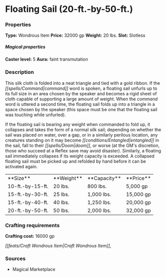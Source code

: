 ﻿---
Title: "Floating Sail (20-ft.-by-50-ft.)"
Type: "Wondrous Item"
Price: "32000 gp"
Weight: "20 lbs."
Slot: "Slotless"
Caster level: "5"
Aura: "faint transmutation"
Description: |
  "This silk cloth is folded into a neat triangle and tied with a gold ribbon. If the command word is spoken, a _floating sail_ unfurls up to its full size in an area chosen by the speaker and becomes a rigid sheet of cloth capable of supporting a large amount of weight. When the command word is uttered a second time, the _floating sail_ folds up into a triangle in a space chosen by the speaker (this space must be one that the _floating sail_ was touching while unfurled).
  If the _floating sail_ is bearing any weight when commanded to fold up, it collapses and takes the form of a normal silk sail; depending on whether the sail was placed on water, over a gap, or in a similarly perilous location, any creatures standing on it may become entangled in the sail, fall to their doom, or worse (at the GM's discretion, those who succeed at a Reflex save may avoid disaster). Similarly, a _floating sail_ immediately collapses if its weight capacity is exceeded. A collapsed _floating sail_ must be picked up and refolded by hand before it can be activated again."
Crafting cost: "16000 gp"
Sources: "['Magical Marketplace']"
---

# Floating Sail (20-ft.-by-50-ft.)

### Properties

**Type:** Wondrous Item **Price:** 32000 gp **Weight:** 20 lbs. **Slot:** Slotless

##### Magical properties

**Caster level:** 5 **Aura:** faint transmutation

### Description

This silk cloth is folded into a neat triangle and tied with a gold ribbon. If the _[[spells/Command|command]]_ word is spoken, a floating sail unfurls up to its full size in an area chosen by the speaker and becomes a rigid sheet of cloth capable of supporting a large amount of weight. When the _command_ word is uttered a second time, the floating sail folds up into a triangle in a space chosen by the speaker (this space must be one that the floating sail was touching while unfurled).

If the floating sail is bearing any weight when commanded to fold up, it collapses and takes the form of a normal silk sail; depending on whether the sail was placed on water, over a gap, or in a similarly perilous location, any creatures standing on it may become _[[conditions/Entangled|entangled]]_ in the sail, fall to their _[[spells/Doom|doom]]_, or worse (at the GM's discretion, those who succeed at a Reflex save may avoid disaster). Similarly, a floating sail immediately collapses if its weight capacity is exceeded. A collapsed floating sail must be picked up and refolded by hand before it can be activated again.

<table><tbody><tr><td> **Size**</td><td> **Weight**</td><td> **Capacity**</td><td> **Price**</td></tr><tr><td>10-ft.-by-15-ft.</td><td>20 lbs.</td><td>800 lbs.</td><td>5,000 gp</td></tr><tr><td>15-ft.-by-30-ft.</td><td>25 lbs.</td><td>1,000 lbs.</td><td>15,000 gp</td></tr><tr><td>15-ft.-by-40-ft.</td><td>40 lbs.</td><td>1,250 lbs.</td><td>20,000 gp</td></tr><tr><td>20-ft.-by-50-ft.</td><td>50 lbs.</td><td>2,000 lbs.</td><td>32,000 gp</td></tr></tbody></table>

### Crafting requirements

**Crafting cost:** 16000 gp

_[[feats/Craft Wondrous Item|Craft Wondrous Item]]_,

### Sources

* Magical Marketplace
